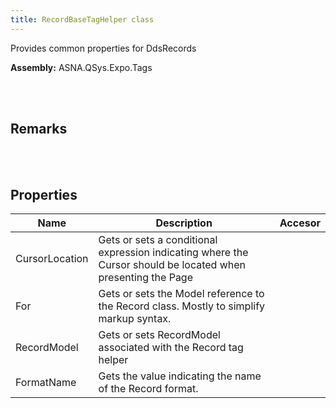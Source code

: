 ```yaml
---
title: RecordBaseTagHelper class
---
```


Provides common properties for DdsRecords

**Assembly:** ASNA.QSys.Expo.Tags

<br>
<br>

## Remarks

<br>
<br>

## Properties
| Name | Description | Accesor
| --- | --- | ---
| CursorLocation | Gets or sets a conditional expression indicating where the Cursor should be located when presenting the Page | 
| For | Gets or sets the Model reference to the Record class. Mostly to simplify markup syntax. | 
| RecordModel | Gets or sets RecordModel associated with the Record tag helper | 
| FormatName | Gets the value indicating the name of the Record format. | 

<br>
<br>

